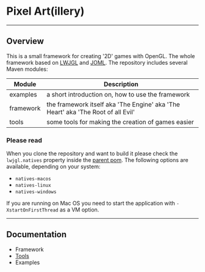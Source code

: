 
# Pixel Art(illery)

---

## Overview

This is a small framework for creating '2D' games with OpenGL.
The whole framework based on [LWJGL][lwjgl] and [JOML][joml].
The repository includes several Maven modules:

| Module    | Description                                                                      |
| --------- | -------------------------------------------------------------------------------- |
| examples  | a short introduction on, how to use the framework                                |
| framework | the framework itself aka 'The Engine' aka 'The Heart' aka 'The Root of all Evil' |
| tools     | some tools for making the creation of games easier                               |

### Please read
When you clone the repository and want to build it please check the `lwjgl.natives` property inside the [parent pom][parent-pom].
The following options are available, depending on your system:
* `natives-macos`
* `natives-linux`
* `natives-windows`

If you are running on Mac OS you need to start the application with `-XstartOnFirstThread` as a VM option.

---

## Documentation

* Framework
* [Tools][tools]
* Examples

[joml]: https://github.com/JOML-CI/JOML
[lwjgl]: https://www.lwjgl.org/
[parent-pom]: pom.xml
[tools]: tools/documentation/readme.md
